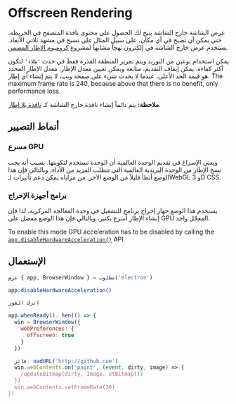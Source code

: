 # Offscreen Rendering

عرض الشاشة خارج الشاشة يتيح لك الحصول على محتوى نافذة المتصفح في الخريطة، حتى يمكن أن تصبح في أي مكان، على سبيل المثال على نسيج في مشهد ثلاثي الأبعاد. يستخدم عرض خارج الشاشة في إلكترون نهجاً مشابهاً لمشروع [كروميوم الإطار المضمن](https://bitbucket.org/chromiumembedded/cef).

يمكن استخدام نوعين من التوريد ويتم تمرير المنطقة القذرة فقط في حدث `'طلاء'` لتكون أكثر كفاءة. يمكن إيقاف التقديم، متابعة ويمكن تعيين معدل الإطار. معدل الإطار المحدد هو قيمة الحد الأعلى، عندما لا يحدث شيء على صفحة ويب، لا يتم إنشاء أي إطار. The maximum frame rate is 240, because above that there is no benefit, only performance loss.

**ملاحظة:** يتم دائماً إنشاء نافذة خارج الشاشة كـ [نافذة بلا إطار](../api/frameless-window.md).

## أنماط التصيير

### مسرع GPU

ويعني الإسراع في تقديم الوحدة العالمية أن الوحدة تستخدم لتكوينها. بسبب أنه يجب نسخ الإطار من الوحدة البريدية العالمية التي تتطلب المزيد من الأداء، وبالتالي فإن هذا الوضع أبطأ قليلاً من الوضع الآخر. من مزاياه يمكن دعم تأثيرات لـWebGL و 3D CSS.

### برامج أجهزة الإخراج

يستخدم هذا الوضع جهاز إخراج برنامج للتشغيل في وحدة المعالجة المركزية، لذا فإن إنشاء الإطار أسرع بكثير، وبالتالي فإن هذا الوضع مفضل على GPU المعجّل واحد.

To enable this mode GPU acceleration has to be disabled by calling the [`app.disableHardwareAcceleration()`][disablehardwareacceleration] API.

## الإستعمال

``` javascript
عرض { app, BrowserWindow } = مطلوب('electron')

app.disableHardwareAcceleration()

اترك الفوز

app.whenReady(). hen(() => {
  win = BrowserWindow({
    webPreferences: {
      offscreen: true
    }
  })

  فائز. oadURL('http://github.com')
  win.webContents.on('paint', (event, dirty, image) => {
    /updateBitmap(dirty, Image. etBitmap())
  })
  win.webContents.setFrameRate(30)
})
```

[disablehardwareacceleration]: ../api/app.md#appdisablehardwareacceleration
